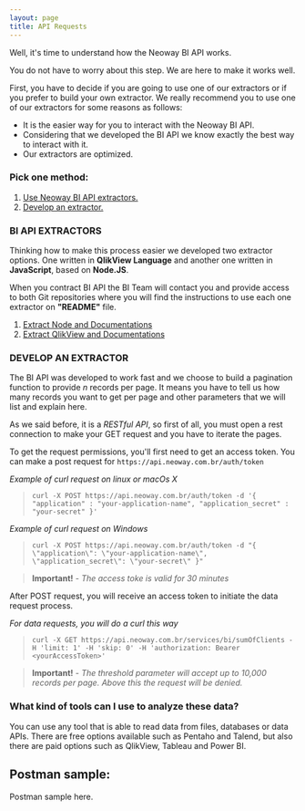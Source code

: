 ```yaml
---
layout: page
title: API Requests
---
```



<div class="message">
  Well, it's time to understand how the Neoway BI API works.
</div>

You do not have to worry about this step. We are here to make it works well.

First, you have to decide if you are going to use one of our extractors or if you prefer to build your own extractor. We really recommend you to use one of our extractors for some reasons as follows:

- It is the easier way for you to interact with the Neoway BI API.
- Considering that we developed the BI API we know exactly the best way to interact with it.
- Our extractors are optimized.


### Pick one method:
1. [Use Neoway BI API extractors.](#bi-api-extractors)
2. [Develop an extractor.](#develop-an-extractor)


### BI API EXTRACTORS

Thinking how to make this process easier we developed two extractor options. One written in **QlikView Language** and another one written in **JavaScript**, based on **Node.JS**.

When you contract BI API the BI Team will contact you and provide access to both Git repositories where you will find the instructions to use each one extractor on **"README"** file.

1. [Extract Node and Documentations](https://github.com/neowaycx/extract_api_node)
2. [Extract QlikView and Documentations](https://github.com/neowaycx/extract_api_qlikview)


### DEVELOP AN EXTRACTOR

The BI API was developed to work fast and we choose to build a pagination function to provide *n* records per page. It means you have to tell us how many records you want to get per page and other parameters that we will list and explain here.

As we said before, it is a *RESTful API*, so first of all, you must open a rest connection to make your GET request and you have to iterate the pages.

To get the request permissions, you'll first need to get an access token. You can make a post request for `https://api.neoway.com.br/auth/token`

*Example of curl request on linux or macOs X*
> `curl -X POST https://api.neoway.com.br/auth/token -d '{ "application" : "your-application-name", "application_secret" : "your-secret" }'`

*Example of curl request on Windows*
> `curl -X POST https://api.neoway.com.br/auth/token -d "{ \"application\": \"your-application-name\", \"application_secret\": \"your-secret\" }"`

> **Important!** - *The access toke is valid for 30 minutes*

After POST request, you will receive an access token to initiate the data request process.

*For data requests, you will do a curl this way*
> `curl -X GET https://api.neoway.com.br/services/bi/sumOfClients -H 'limit: 1' -H 'skip: 0' -H 'authorization: Bearer <yourAccessToken>'`

> **Important!** - *The threshold parameter will accept up to 10,000 records per page. Above this the request will be denied.*


### What kind of tools can I use to analyze these data?

You can use any tool that is able to read data from files, databases or data APIs. 
There are free options available such as Pentaho and Talend, but also there are paid options such as QlikView, Tableau and Power BI.


## Postman sample:

Postman sample here.